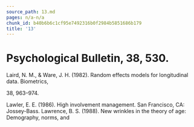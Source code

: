 ```yaml
---
source_path: 13.md
pages: n/a-n/a
chunk_id: b40b6b6c1cf95e7492316b0f2984b5851686b179
title: '13'
---
```

# Psychological Bulletin, 38, 530.

Laird, N. M., & Ware, J. H. (1982). Random effects models for longitudinal data. Biometrics,

38, 963–974.

Lawler, E. E. (1986). High involvement management. San Francisco, CA: Jossey-Bass. Lawrence, B. S. (1988). New wrinkles in the theory of age: Demography, norms, and
